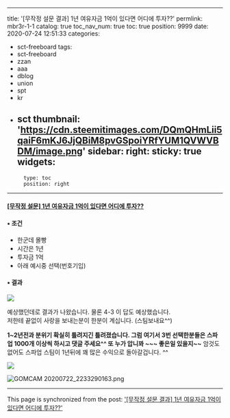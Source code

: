 
---
title: '[무작정 설문 결과]   1년 여유자금 1억이 있다면 어디에 투자??'
permlink: mbr3r-1-1
catalog: true
toc_nav_num: true
toc: true
position: 9999
date: 2020-07-24 12:51:33
categories:
- sct-freeboard
tags:
- sct-freeboard
- zzan
- aaa
- dblog
- union
- spt
- kr
- sct
thumbnail: 'https://cdn.steemitimages.com/DQmQHmLii5qaiF6mKJ6JjQBiM8pvGSpoiYRfYUM1QVWVBDM/image.png'
sidebar:
    right:
        sticky: true
widgets:
    -
        type: toc
        position: right
---


#### [[무작정 설문] 1년 여유자금 1억이 있다면 어디에 투자??](https://www.steemcoinpan.com/hive-101145/@successgr/1-1)


#### ▪ 조건

- 한군데 몰빵
- 시간은 1년
- 투자금 1억
- 아래 예시중 선택(번호기입)

####  ▪ 결과

![](https://cdn.steemitimages.com/DQmQHmLii5qaiF6mKJ6JjQBiM8pvGSpoiYRfYUM1QVWVBDM/image.png)

예상했던데로 결과가 나왔습니다. 
물론 4-3 이 답도 예상했습니다.   
저한테 끝없이 사랑을 보내는분이 한분이 계십니다.  (스팀보내요^^)

**1~2년전과 분위기 확실히 틀려지긴 틀려졌습니다. 
그럼 여기서 3번 선택한분들은  스파업 1000개 이상씩 하시고 
댓글 주세요^^  또 누가 압니꽈 ~~~   좋은일 있을지~~**
암것도 없어도 스파업 스팀이  1년뒤에  꽤 많은 수익으로 돌아갈겁니다. ^^

![](https://cdn.steemitimages.com/DQmYirq3S2v7Py7ni136VtBkAmd4KxLK5wjTLEwbgA1eNpa/image.png)


![GOMCAM 20200722_2233290163.png](https://cdn.steemitimages.com/DQmW9xdVGApysN6CRWSBbtv3PeATVruYegGax7RtoqTeRcs/GOMCAM%2020200722_2233290163.png)

- - -

This page is synchronized from the post: ['[무작정 설문 결과]   1년 여유자금 1억이 있다면 어디에 투자??'](https://steemit.com/@successgr/mbr3r-1-1)
